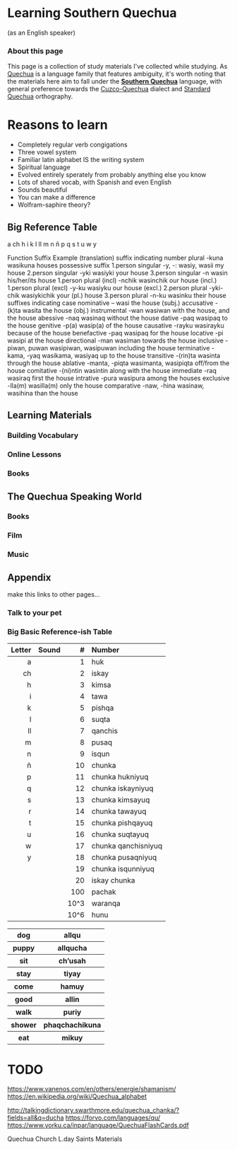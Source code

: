 # Learning Southern Quechua
(as an English speaker)

### About this page

This page is a collection of study materials I've collected while studying. As [Quechua](https://en.wikipedia.org/wiki/Quechuan_languages) is a language family that features ambiguity, it's worth noting that the materials here aim to fall under the **[Southern Quechua](https://en.wikipedia.org/wiki/Southern_Quechua)** language, with general preference towards the [Cuzco-Quechua](https://en.wikipedia.org/wiki/Cuzco_Quechua_language) dialect and [Standard Quechua](https://en.wikipedia.org/wiki/Quechua_alphabet) orthography.

# Reasons to learn
* Completely regular verb congigations
* Three vowel system
* Familiar latin alphabet IS the writing system
* Spiritual language
* Evolved entirely sperately from probably anything else you know
* Lots of shared vocab, with Spanish and even English
* Sounds beautiful
* You can make a difference
* Wolfram-saphire theory?

## Big Reference Table

a  ch  h  i  k  l  ll  m  n  ñ  p  q  s  t  u  w  y

Function	Suffix	Example	(translation)
suffix indicating number	plural	-kuna	wasikuna	houses
possessive suffix	1.person singular	-y, -:	wasiy, wasii	my house
2.person singular	-yki	wasiyki	your house
3.person singular	-n	wasin	his/her/its house
1.person plural (incl)	-nchik	wasinchik	our house (incl.)
1.person plural (excl)	-y-ku	wasiyku	our house (excl.)
2.person plural	-yki-chik	wasiykichik	your (pl.) house
3.person plural	-n-ku	wasinku	their house
suffixes indicating case	nominative	–	wasi	the house (subj.)
accusative	-(k)ta	wasita	the house (obj.)
instrumental	-wan	wasiwan	with the house, and the house
abessive	-naq	wasinaq	without the house
dative	-paq	wasipaq	to the house
genitive	-p(a)	wasip(a)	of the house
causative	-rayku	wasirayku	because of the house
benefactive	-paq	wasipaq	for the house
locative	-pi	wasipi	at the house
directional	-man	wasiman	towards the house
inclusive	-piwan, puwan	wasipiwan, wasipuwan	including the house
terminative	-kama, -yaq	wasikama, wasiyaq	up to the house
transitive	-(rin)ta	wasinta	through the house
ablative	-manta, -piqta	wasimanta, wasipiqta	off/from the house
comitative	-(ni)ntin	wasintin	along with the house
immediate	-raq	wasiraq	first the house
intrative	-pura	wasipura	among the houses
exclusive	-lla(m)	wasilla(m)	only the house
comparative	-naw, -hina	wasinaw, wasihina	than the house



## Learning Materials

### Building Vocabulary


### Online Lessons


### Books   


## The Quechua Speaking World






### Books




### Film



### Music


## Appendix

make this links to other pages...

### Talk to your pet

### Big Basic Reference-ish Table


| Letter | Sound |    # | Number            |
| ---: | :---    | ---: | :---
|    a | |    1 | huk                 |
|   ch |  |    2 | iskay               |
|    h |  |    3 | kimsa               |
|    i |  |    4 | tawa                |
|    k |  |    5 | pishqa              |
|    l |  |    6 | suqta               |
|   ll |  |    7 | qanchis             |
|    m |  |    8 | pusaq               |
|    n |  |    9 | isqun               |
|    ñ |  |   10 | chunka              |
|    p |  |   11 | chunka hukniyuq     |
|    q |  |   12 | chunka iskayniyuq   |
|    s |  |   13 | chunka kimsayuq     |
|    r |  |   14 | chunka tawayuq      |
|    t |  |   15 | chunka pishqayuq    |
|    u |  |   16 | chunka suqtayuq     |
|    w |  |   17 | chunka qanchisniyuq |
|    y |  |   18 | chunka pusaqniyuq   |
|      |  |   19 | chunka isqunniyuq   |
|      |  |   20 | iskay chunka        |
|      |  |  100 | pachak              |
|      |  | 10^3 | waranqa             |
|      |  | 10^6 | hunu                |

<table>
    <tr>
        <th>dog</th>
        <th>allqu</th>
    </tr>
    <tr>
        <th>puppy</th>
        <th>allqucha</th>
    </tr>
    <tr>
        <th>sit</th>
        <th>ch’usah</th>
    </tr>
    <tr>
        <th>stay</th>
        <th>tiyay</th>
    </tr>
    <tr>
        <th>come</th>
        <th>hamuy</th>
    </tr>
    <tr>
        <th>good</th>
        <th>allin</th>
    </tr>
    <tr>
        <th>walk</th>
        <th>puriy</th>
    </tr>
    <tr>
        <th>shower</th>
        <th>phaqchachikuna</th>
    </tr>
    <tr>
        <th>eat</th>
        <th>mikuy</th>
    </tr>
</table>

# TODO

https://www.vanenos.com/en/others/energie/shamanism/
https://en.wikipedia.org/wiki/Quechua_alphabet

http://talkingdictionary.swarthmore.edu/quechua_chanka/?fields=all&q=ducha
https://forvo.com/languages/qu/
https://www.yorku.ca/inpar/language/QuechuaFlashCards.pdf

Quechua Church L.day Saints Materials





